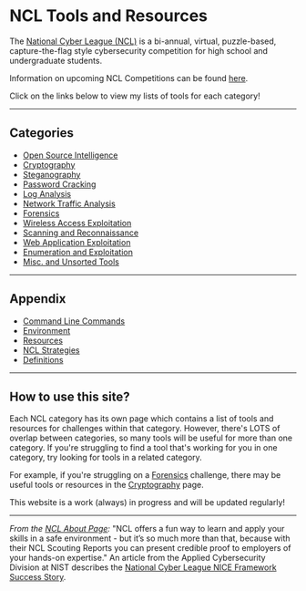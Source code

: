 # NCL Tools and Resources
The [National Cyber League (NCL)](https://nationalcyberleague.org/) is a bi-annual, virtual, puzzle-based, capture-the-flag style cybersecurity competition for high school and undergraduate students. 

Information on upcoming NCL Competitions can be found [here](https://nationalcyberleague.org/competition).

Click on the links below to view my lists of tools for each category!


---

## Categories
- [Open Source Intelligence][osint-tools]
- [Cryptography][crypto-tools]
- [Steganography][stego-tools]
- [Password Cracking][password-tools]
- [Log Analysis][log-tools]
- [Network Traffic Analysis][network-tools]
- [Forensics][forensics-tools]
- [Wireless Access Exploitation][wireless-tools]
- [Scanning and Reconnaissance][scanrecon-tools]
- [Web Application Exploitation][web-tools]
- [Enumeration and Exploitation][enum-tools]
- [Misc. and Unsorted Tools][misc-tools]


---

## Appendix
- [Command Line Commands][cmdlinecmds-apx]
- [Environment][environment-apx]
- [Resources][resources-apx]
- [NCL Strategies][strategies-apx]
- [Definitions][definitions-apx]


---

## How to use this site?

Each NCL category has its own page which contains a list of tools and resources for challenges within that category. 
However, there's LOTS of overlap between categories, so many tools will be useful for more than one category. 
If you're struggling to find a tool that's working for you in one category, try looking for tools in a related category.

For example, if you're struggling on a [Forensics][forensics-tools] challenge, there may be useful tools or resources in the [Cryptography][crypto-tools] page.

This website is a work (always) in progress and will be updated regularly!

---

*From the [NCL About Page](https://nationalcyberleague.org/about):* "NCL offers a fun way to learn and apply your skills in a safe environment - but it’s so much more than that, because with their NCL Scouting Reports you can present credible proof to employers of your hands-on expertise."
An article from the Applied Cybersecurity Division at NIST describes the [National Cyber League NICE Framework Success Story](https://www.nist.gov/itl/applied-cybersecurity/nice/nice-framework-resource-center/nice-framework-success-story-national).  


[osint-tools]:	   /tools/osint-tools.md
[crypto-tools]:	   /tools/cryptography-tools.md
[stego-tools]:	   /tools/steg-tools.md
[password-tools]:  /tools/password-cracking-tools.md
[log-tools]:	   /tools/log-analysis-tools.md
[network-tools]:   /tools/network-traffic-analysis-tools.md
[forensics-tools]: /tools/forensics-tools.md
[wireless-tools]:  /tools/wireless-access-exploit-tools.md
[scanrecon-tools]: /tools/scanning-recon-tools.md
[web-tools]: 	   /tools/web-app-exploit-tools.md
[enum-tools]: 	   /tools/enumeration-exploit-tools.md
[misc-tools]:      /tools/misc-tools.md
[cmdlinecmds-apx]: /appendix/cmd-line-cmds.md
[environment-apx]: /appendix/environment.md
[resources-apx]:   /appendix/resources.md
[strategies-apx]:  /appendix/ncl-strategies.md
[definitions-apx]: /appendix/definitions.md


